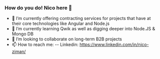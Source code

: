 ### How do you do! Nico here 👋

- 🔭 I’m currently offering contracting services for projects that have at their core technologies like Angular and Node.js
- 🌱 I’m currently learning Qwik as well as digging deeper into Node.JS & Mongo DB
- 👯 I’m looking to collaborate on long-term B2B projects
- 📫 How to reach me: 
  -- Linkedin: https://www.linkedin.com/in/nico-ziman/

